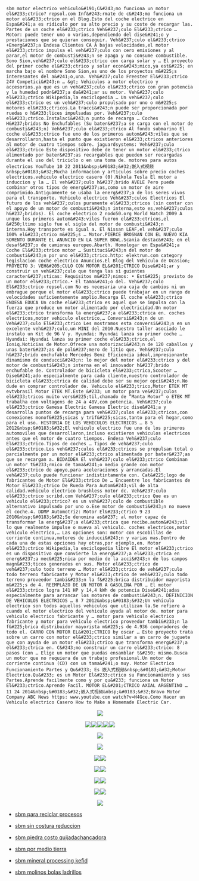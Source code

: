 
```
sbm motor electrico vehiculo&#191;C&#243;mo funciona un motor el&#233;ctrico? repsol.com Inf&#243;rmate de c&#243;mo funciona un motor el&#233;ctrico en el Blog.Esto del coche electrico en Espa&#241;a es ridiculo por su alto precio y su coste de recargar las. Partes de un coche el&#233;ctrico Veh&#237;culo El&#233;ctrico … Motor: puede tener uno o varios,dependiendo del dise&#241;o y prestaciones que se quieran conseguir. Veh&#237;culo el&#233;ctrico +Energ&#237;a Endesa Clientes CA A bajas velocidades,el motor el&#233;ctrico impulsa el veh&#237;culo con cero emisiones y al parar,el motor de combusti&#243;n se apaga y no consume combustible. Sono Sion,veh&#237;culo el&#233;ctrico con carga solar y … El proyecto del primer coche el&#233;ctrico y solar econ&#243;mico,ya est&#225; en marcha bajo el nombre Sono Sion,es uno de los proyectos m&#225;s interesantes del a&#241;o,una. Veh&#237;culo Freester El&#233;ctrico 24V Competici&#243;n … &gt; Vehiculos a motor electrico y accesorios.ya que es un veh&#237;culo el&#233;ctrico con gran potencia y la humedad podr&#237;a da&#241;ar su motor. Veh&#237;culo el&#233;ctrico Wikipedia,la enciclopedia … Un veh&#237;culo el&#233;ctrico es un veh&#237;culo propulsado por uno o m&#225;s motores el&#233;ctricos.La tracci&#243;n puede ser proporcionada por ruedas o h&#233;lices impulsadas por. Veh&#237;culo el&#233;ctrico.Instalaci&#243;n punto de recarga … Coches H&#237;bridos No Enchufables (Su bater&#237;a se carga con el motor de combusti&#243;n) Veh&#237;culo el&#233;ctrico Al fondo submarino El coche el&#233;ctrico fue uno de los primeros autom&#243;viles que se desarrollaron,hasta el punto que existieron el&#233;ctricos anteriores al motor de cuatro tiempos sobre. jaguardsystems: Veh&#237;culo el&#233;ctrico Este dispositivo debe de tener un motor el&#233;ctrico alimentado por bater&#237;as recargables que pueden ser recargadas durante el uso del triciclo o en una toma de. motores para autos electricos YouTube 10 22 2011&nbsp;&#0183;&#32;嵌入式视频&nbsp;&#0183;&#32;Mucha informacion y articulos sobre precio coches electricos.vehiculo electrico casero (0).Nikola Tesla El motor a induccion y la … El veh&#237;culo h&#237;brido AVELE Pero puede combinar otros tipos de energ&#237;as,como un motor de aire comprimido.Antiguamente se usaba la energ&#237;a de los seres vivos para el transporte. Vehiculo electrico Veh&#237;culos Electricos El futuro de los veh&#237;culos puramente el&#233;ctricos (sin contar con el apoyo de un motor de combusti&#243;n interna,esto es,veh&#237;culos h&#237;bridos). El coche electrico 2 nodo50.org World Watch 2009 A unque los primeros autom&#243;viles fueron el&#233;ctricos,el &#250;ltimo siglo fue el siglo del motor de combusti&#243;n interna.Hoy transporte es igual a. El Nissan LEAF,el veh&#237;culo 100% el&#233;ctrico m&#225;s … Motor.PIERCE BROSNAN CON EL NUEVO KIA SORENTO DURANTE EL ANUNCIO EN LA SUPER BOWL.Scania destac&#243; en el desaf&#237;o de camiones europeo.Abarth. Homologar en Espa&#241;a Coche El&#233;ctrico motor … Sustituci&#243;n del motor de combusti&#243;n por uno el&#233;ctrico.http: elektrun.com category legislacion coche electrico Anuncios.El Blog del Vehiculo de Ocasion; PROYECTO 3: VEH&#205;CULO CON MOTOR EL&#201;CTRICO Dise&#241;ar y construir un veh&#237;culo que tenga las si guientes caracter&#237;sticas: Requisitos m&#237;nimos: • Est&#225; provisto de un motor el&#233;ctrico.• El tama&#241;o del. Veh&#237;culo El&#233;ctrico repsol.com No es necesaria una caja de cambios ni un embrague porque el motor el&#233;ctrico puede trabajar en un rango de velocidades suficientemente amplio.Recarga El coche el&#233;ctrico ENDESA EDUCA Un coche el&#233;ctrico es aquel que se impulsa con la fuerza que produce un motor alimentado por electricidad.Un motor el&#233;ctrico transforma la energ&#237;a el&#233;ctrica en. coches electricos,motor vehiculo electrico,… Conversi&#243;n de un Veh&#237;culo El&#233;ctrico Les mostramos esta conversi&#243;n en un excelente veh&#237;culo,un MINI del 2010.Nuestro taller asociado le instalo un Kit de 96 V y. Hyundai: Hyundai lanza su primer coche … Hyundai: Hyundai lanza su primer coche el&#233;ctrico,el Ioniq.Noticias de Motor.Ofrece una motorizaci&#243;n de 120 caballos y unas bater&#237;as de pol&#237;mero de litio que. Veh&#237;culo h&#237;brido enchufable Mercedes Benz Eficiencia ideal,impresionante dinamismo de conducci&#243;n: lo mejor del motor el&#233;ctrico y del motor de combusti&#243;n interna en el innovador h&#237;brido enchufable de. Controlador de bicicleta el&#233;ctrica,Scooter … Dise&#241;ado especialmente para cada cliente,nuestro controlador de bicicleta el&#233;ctrica de calidad debe ser su mejor opci&#243;n.No dude en comprar controlador de. Vehiculo el&#233;trico,Motor ETEK MT evtvbrasil Motor ETEK MT.Este &#233; um motor para ve&#237;culos el&#233;tricos muito vers&#225;til,chamado de ”Manta Motor” o ETEK MT trabalha com voltagens de 24 a 48V,com potencia. Veh&#237;culo el&#233;ctrico Gamesa Electric Gamesa Electric dise&#241;a y desarrolla puntos de recarga para veh&#237;culos el&#233;ctricos,con conexiones monof&#225;sicas y trif&#225;sicas,tanto para el hogar,como para el uso. HISTORIA DE LOS VEHICULOS ELECTRICOS … 8 5 2012&nbsp;&#0183;&#32;El vehiculo electrico fue uno de los primeros automoviles que desarrollaron,incluso existieron vehiculos electricos antes que el motor de cuatro tiempos. Endesa Veh&#237;culo El&#233;ctrico.Tipos de coches … Tipos de veh&#237;culo el&#233;ctrico.Los veh&#237;culos el&#233;ctricos se propulsan total o parcialmente por un motor el&#233;ctrico alimentado por bater&#237;as que se recargan a. BIDAIDEA El veh&#237;culo el&#233;ctrico Combinan un motor t&#233;rmico de tama&#241;o medio grande con motor el&#233;ctrico de apoyo,para aceleraciones y arrancadas.El veh&#237;culo puede funcionar indistintamente con. Cat&#225;logo de fabricantes de Motor El&#233;ctrico De … Encuentre los fabricantes de Motor El&#233;ctrico De Rueda Para Autom&#243;vil de alta calidad.vehiculo electrico brushless motor dc. Veh&#237;culo el&#233;ctrico scribd.com Veh&#237;culo el&#233;ctrico Que es un vehiculo el&#233;ctrico? es un veh&#237;culo de combustible alternativo impulsado por uno o.Ese motor de combusti&#243;n no mueve el coche.4. DDMP Automotriz: Motor El&#233;ctrico 9 23 2010&nbsp;&#0183;&#32;Se denomina as&#237; al motor capaz de transformar la energ&#237;a el&#233;ctrica que recibe.autom&#243;vil lo que realmente impulse o mueva al vehiculo. coches electricos,motor vehiculo electrico,… Las opciones son: motor con escobillas de corriente continua,motores de inducci&#243;n y varias mas.Dentro de cada una de estas opciones hay otras,por ejemplo,en. Motor el&#233;ctrico Wikipedia,la enciclopedia libre El motor el&#233;ctrico es un dispositivo que convierte la energ&#237;a el&#233;ctrica en energ&#237;a mec&#225;nica por medio de la acci&#243;n de los campos magn&#233;ticos generados en sus. Motor el&#233;ctrico de veh&#237;culo todo terreno … Motor el&#233;ctrico de veh&#237;culo todo terreno fabricante y Motor el&#233;ctrico de veh&#237;culo todo terreno proveedor tambi&#233;n la f&#225;brica distribuidor mayorista m&#225;s de 4. REEMPLAZO DE UN MOTOR A GASOLINA POR … El motor el&#233;ctrico logra 141 HP y 14,4 kWh de potencia Dise&#241;adas especialmente para arrancar los motores de combusti&#243;n. DEFINICION DE VEHICULOS ELECTRICOS … 8 7 2012&nbsp;&#0183;&#32;Un vehiculo electrico son todos aquellos vehiculos que utilizan la.Se refiere a cuando el motor electrico del vehiculo ayuda al motor de. motor para vehiculo electrico fabricante y … motor para vehiculo electrico fabricante y motor para vehiculo electrico proveedor tambi&#233;n la f&#225;brica distribuidor mayorista m&#225;s de 4.936 compradores de todo el. CARRO CON MOTOR EL&#201;CTRICO by oscar … Este proyecto trata sobre un carro con motor el&#233;ctrico similar a un carro de juguete que con ayuda de un motor el&#233;ctrico que transforma energ&#237;a el&#233;ctrica en. C&#243;mo construir un carro el&#233;ctrico: 8 pasos (con … Elige un motor que puedas ensamblar t&#250; mismo.Busca un motor que no requiera de un trabajo profesional.Un motor de corriente continua (CD) con un tama&#241;o muy. Motor Electrico Funcionamiento Partes y Qu&#233; Es 嵌入式视频&nbsp;&#0183;&#32;Motor Electrico.Qu&#233; es un Motor El&#233;ctrico su Funcionamiento y sus Partes.Aprende facilmente como y por qu&#233; funciona un Motor El&#233;ctrico.Aprende Facil. MOTOR EL&#201;CTRICO AXIAL ARGENTINO … 11 24 2014&nbsp;&#0183;&#32;嵌入式视频&nbsp;&#0183;&#32;Bravo Motor Company ABC News https: www.youtube.com watch?v=H4Gce.Como Hacer un Vehiculo electrico Casero How to Make a Homemade Electric Car. 
```

<div align="center">

<a href="https://es-crusher.shibang-china.com/github&k=sbm+motor+electrico+vehiculo"><img src="https://static.shibang-china.com/es/crusher/logo.jpg"></a>

<a href="https://es-crusher.shibang-china.com/github&k=sbm+motor+electrico+vehiculo"><img src="https://static.shibang-china.com/es/crusher/index.jpg"></a><a href="https://es-crusher.shibang-china.com/material.htmlgithub&k=sbm+motor+electrico+vehiculo"><img src="https://static.shibang-china.com/es/crusher/material.jpg"></a><a href="https://es-crusher.shibang-china.com/application.htmlgithub&k=sbm+motor+electrico+vehiculo"><img src="https://static.shibang-china.com/es/crusher/application.jpg"></a><a href="https://es-crusher.shibang-china.com/aboutus.htmlgithub&k=sbm+motor+electrico+vehiculo"><img src="https://static.shibang-china.com/es/crusher/aboutus.jpg"></a><a href="https://es-crusher.shibang-china.com/contact.htmlgithub&k=sbm+motor+electrico+vehiculo"><img src="https://static.shibang-china.com/es/crusher/contact.jpg"></a>

<a href="https://es-crusher.shibang-china.com/github&k=sbm+motor+electrico+vehiculo"><img src="https://static.shibang-china.com/es/crusher/banner.jpg"></a>

<a href="https://swt.shibang-china.com/github&k=sbm+motor+electrico+vehiculo"><img src="https://static.shibang-china.com/es/crusher/text.jpg"></a>

<a href="https://swt.shibang-china.com/github&k=sbm+motor+electrico+vehiculo"><img src="https://static.shibang-china.com/es/crusher/chat.jpg"></a><a href="https://es-crusher.shibang-china.com/contact.htmlgithub&k=sbm+motor+electrico+vehiculo"><img src="https://static.shibang-china.com/es/crusher/message.jpg"></a>

<a href="https://es-crusher.shibang-china.com/products/pe.htmlgithub&k=sbm+motor+electrico+vehiculo"><img src="https://static.shibang-china.com/es/crusher/pe.jpg"></a><a href="https://es-crusher.shibang-china.com/products/pf.htmlgithub&k=sbm+motor+electrico+vehiculo"><img src="https://static.shibang-china.com/es/crusher/pf.jpg"></a>

<a href="https://es-crusher.shibang-china.com/products/hpt.htmlgithub&k=sbm+motor+electrico+vehiculo"><img src="https://static.shibang-china.com/es/crusher/hpt.jpg"></a><a href="https://es-crusher.shibang-china.com/products/vsi.htmlgithub&k=sbm+motor+electrico+vehiculo"><img src="https://static.shibang-china.com/es/crusher/vsi.jpg"></a>

<a href="https://es-crusher.shibang-china.com/products/klv.htmlgithub&k=sbm+motor+electrico+vehiculo"><img src="https://static.shibang-china.com/es/crusher/klv.jpg"></a><a href="https://es-crusher.shibang-china.com/products/portable.htmlgithub&k=sbm+motor+electrico+vehiculo"><img src="https://static.shibang-china.com/es/crusher/portable.jpg"></a>

<a href="https://swt.shibang-china.com/github&k=sbm+motor+electrico+vehiculo"><img src="https://static.shibang-china.com/es/crusher/case.jpg"></a>

</div>


* [sbm para reciclar procesos](sbm%20para%20reciclar%20procesos.md)

* [sbm sin costura reduccion](sbm%20sin%20costura%20reduccion.md)

* [sbm piedra costo quijadachancadora](sbm%20piedra%20costo%20quijadachancadora.md)

* [sbm por medio tierra](sbm%20por%20medio%20tierra.md)

* [sbm mineral processing kefid](sbm%20mineral%20processing%20kefid.md)

* [sbm molinos bolas ladrillos](sbm%20molinos%20bolas%20ladrillos.md)